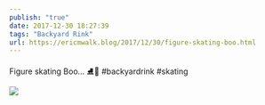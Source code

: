 ```yaml
---
publish: "true"
date: 2017-12-30 18:27:39
tags: "Backyard Rink"
url: https://ericmwalk.blog/2017/12/30/figure-skating-boo.html
---
```


Figure skating Boo... ⛸️👻 #backyardrink #skating

![](https://ericmwalk.blog/uploads/2022/8048eeeebf.jpg)